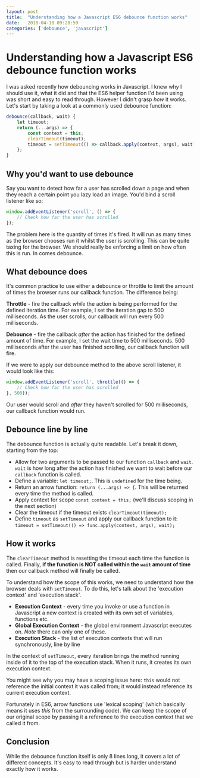 ```yaml
---
layout: post
title:  "Understanding how a Javascript ES6 debounce function works"
date:   2018-04-18 09:28:59
categories: ['debounce', 'javascript']
---
```


# Understanding how a Javascript ES6 debounce function works

I was asked recently how debouncing works in Javascript. I knew why I should use it, what it did and that the ES6 helper function I'd been using was short and easy to read through. However I didn't grasp *how* it works. Let's start by taking a look at a commonly used debounce function:

```js
debounce(callback, wait) {
    let timeout;
    return (...args) => {
        const context = this;
        clearTimeout(timeout);
        timeout = setTimeout(() => callback.apply(context, args), wait);
    };
}
```

## Why you'd want to use debounce

Say you want to detect how far a user has scrolled down a page and when they reach a certain point you lazy load an image. You'd bind a scroll listener like so:

```js
window.addEventListener('scroll', () => {
	// Check how far the user has scrolled
});
```

The problem here is the quantity of times it's fired. It will run as many times as the browser chooses run it whilst the user is scrolling. This can be quite taxing for the browser. We should really be enforcing a limit on how often this is run. In comes debounce.

## What debounce does

It's common practice to use either a debounce or throttle to limit the amount of times the browser runs our callback function. The difference being:

**Throttle** - fire the callback *while* the action is being performed for the defined iteration time. For example, I set the iteration gap to 500 milliseconds. As the user scrolls, our callback will run every 500 milliseconds.

**Debounce** - fire the callback *after* the action has finished for the defined amount of time. For example, I set the wait time to 500 milliseconds. 500 milliseconds after the user has finished scrolling, our callback function will fire.

If we were to apply our debounce method to the above scroll listener, it would look like this:

```js
window.addEventListener('scroll', throttle(() => {
	// Check how far the user has scrolled
}, 500));
```

Our user would scroll and *after* they haven't scrolled for 500 milliseconds, our callback function would run.

## Debounce line by line

The debounce function is actually quite readable. Let's break it down, starting from the top:

* Allow for two arguments to be passed to our function `callback` and `wait`. `wait` is how long after the action has finished we want to wait before our `callback` function is called.
* Define a variable: `let timeout;`. This is `undefined` for the time being.
* Return an arrow function: `return (...args) => {`. This will be returned every time the method is called.
* Apply context for scope `const context = this;` (we'll discuss scoping in the next section)
* Clear the timeout if the timeout exists `clearTimeout(timeout);`
* Define `timeout` as `setTimeout` and apply our callback function to it: `timeout = setTimeout(() => func.apply(context, args), wait);`

## How it works

The `clearTimeout` method is resetting the timeout each time the function is called. Finally, **if the function is NOT called within the `wait` amount of time** then our callback method will finally be called.

To understand how the scope of this works, we need to understand how the browser deals with `setTimeout`. To do this, let's talk about the 'execution context' and 'execution stack'.

* **Execution Context** - every time you invoke or use a function in Javascript a new context is created with its own set of variables, functions etc.
* **Global Execution Context** - the global environment Javascript executes on. *Note* there can only one of these.
* **Execution Stack** - the list of execution contexts that will run synchronously, line by line

In the context of `setTimeout`, every iteration brings the method running inside of it to the top of the execution stack. When it runs, it creates its own execution context.

You might see why you may have a scoping issue here: `this` would not reference the initial context it was called from; it would instead reference its current execution context.

Fortunately in ES6, arrow functions use 'lexical scoping' (which basically means it uses *this* from the surrounding code). We can keep the scope of our original scope by passing it a reference to the execution context that we called it from.

## Conclusion

While the debounce function itself is only 8 lines long, it covers a lot of different concepts. It's easy to read through but is harder understand exactly how it works.
